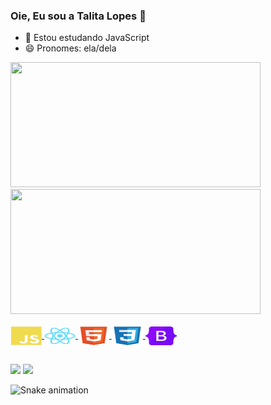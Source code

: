 ### Oie, Eu sou a Talita Lopes 👋

- 🌱 Estou estudando JavaScript
- 😄 Pronomes: ela/dela

<div>
  <a href="https://github.com/TalitaLops">
  <img height="200em" width="400em" src="https://github-readme-stats.vercel.app/api?username=talitalops&show_icons=true&theme=synthwave&include_all_commits=true&count_private=true"/>
  <img height="200em" width="400em" src="https://github-readme-stats.vercel.app/api/top-langs/?username=talitalops&layout=compact&langs_count=7&theme=synthwave"/>
</div><div style="display: inline_block"><br>
  <img align="center" alt="Lops-Js" height="30" width="50" src="https://raw.githubusercontent.com/devicons/devicon/master/icons/javascript/javascript-plain.svg">
  <img align="center" alt="Lops-React" height="30" width="50" src="https://raw.githubusercontent.com/devicons/devicon/master/icons/react/react-original.svg">
  <img align="center" alt="Lops-HTML" height="30" width="50" src="https://raw.githubusercontent.com/devicons/devicon/master/icons/html5/html5-original.svg">
  <img align="center" alt="Lops-CSS" height="30" width="50" src="https://raw.githubusercontent.com/devicons/devicon/master/icons/css3/css3-original.svg">
  <img align="center" alt="Lops-Bootstrap" height="30" width="50" src="https://raw.githubusercontent.com/devicons/devicon/master/icons/bootstrap/bootstrap-original.svg">
  </div>
    
  ##
  <div>
  <a href = "mailto:talitalopessilva.2020@gmail.com"><img src="https://img.shields.io/badge/-Gmail-%23333?style=for-the-badge&logo=gmail&logoColor=white" target="_blank"></a>
  <a href="https://www.linkedin.com/in/talita--lopes/" target="_blank"><img src="https://img.shields.io/badge/-LinkedIn-%230077B5?style=for-the-badge&logo=linkedin&logoColor=white" target="_blank"></a> 
  </div>
  
  ![Snake animation](https://github.com/TalitaLops/TalitaLops/blob/output/github-contribution-grid-snake.svg)
